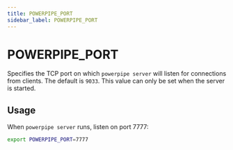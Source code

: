 ```yaml
---
title: POWERPIPE_PORT
sidebar_label: POWERPIPE_PORT
---
```


# POWERPIPE_PORT
Specifies the TCP port on which `powerpipe server` will listen for connections from clients. The default is `9033`.  This value can only be set when the server is started.

## Usage 

When `powerpipe server` runs, listen on port 7777:

```bash
export POWERPIPE_PORT=7777
```
